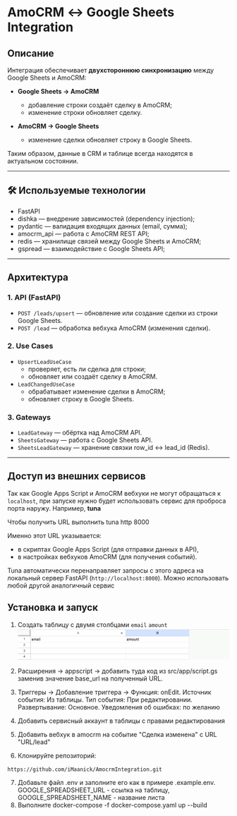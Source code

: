 # AmoCRM ↔ Google Sheets Integration

## Описание

Интеграция обеспечивает **двухстороннюю синхронизацию** между Google Sheets и AmoCRM:

- **Google Sheets → AmoCRM**
    - добавление строки создаёт сделку в AmoCRM;
    - изменение строки обновляет сделку.

- **AmoCRM → Google Sheets**
    - изменение сделки обновляет строку в Google Sheets.

Таким образом, данные в CRM и таблице всегда находятся в актуальном состоянии.

---

## 🛠 Используемые технологии

- FastAPI
- dishka — внедрение зависимостей (dependency injection);
- pydantic — валидация входящих данных (email, сумма);
- amocrm_api — работа с AmoCRM REST API;
- redis — хранилище связей между Google Sheets и AmoCRM;
- gspread — взаимодействие с Google Sheets API;

---

## Архитектура

### 1. **API (FastAPI)**

- `POST /leads/upsert` — обновление или создание сделки из строки Google Sheets.
- `POST /lead` — обработка вебхука AmoCRM (изменения сделки).

### 2. **Use Cases**

- `UpsertLeadUseCase`
    - проверяет, есть ли сделка для строки;
    - обновляет или создаёт сделку в AmoCRM.
- `LeadChangedUseCase`
    - обрабатывает изменение сделки в AmoCRM;
    - обновляет строку в Google Sheets.

### 3. **Gateways**

- `LeadGateway` — обёртка над AmoCRM API.
- `SheetsGateway` — работа с Google Sheets API.
- `SheetsLeadGateway` — хранение связки row_id ↔ lead_id (Redis).

---

## Доступ из внешних сервисов

Так как Google Apps Script и AmoCRM вебхуки не могут обращаться к `localhost`, при запуске нужно будет использовать
сервис для проброса порта наружу. Например, **tuna**

Чтобы получить URL выполнить tuna http 8000

Именно этот URL указывается:

- в скриптах Google Apps Script (для отправки данных в API),
- в настройках вебхуков AmoCRM (для получения событий).

Tuna автоматически перенаправляет запросы с этого адреса на локальный сервер FastAPI (`http://localhost:8000`). Можно
использовать любой другой аналогичный сервис

## Установка и запуск

1. Создать таблицу с двумя столбцами `email`    `amount`
   ![img.png](img.png)
2. Расширения -> appscript -> добавить туда код из src/app/script.gs заменив значение base_url на полученный URL.
   
3. Триггеры -> Добавление триггера -> Функция: onEdit. Источник события: Из таблицы. Тип события: При редактировании.
   Развертывание: Основное. Уведомления об ошибках: по желанию

4. Добавить сервисный аккаунт в таблицы с правами редактирования
5. Добавить вебхук в amocrm на событие "Сделка изменена" с URL "URL/lead"
6. Клонируйте репозиторий:

```
https://github.com/iMaanick/AmocrmIntegration.git
```

7. Добавьте файл .env и заполните его как в примере .example.env. GOOGLE_SPREADSHEET_URL - ссылка на таблицу,
   GOOGLE_SPREADSHEET_NAME - название листа
8. Выполните docker-compose -f docker-compose.yaml up --build